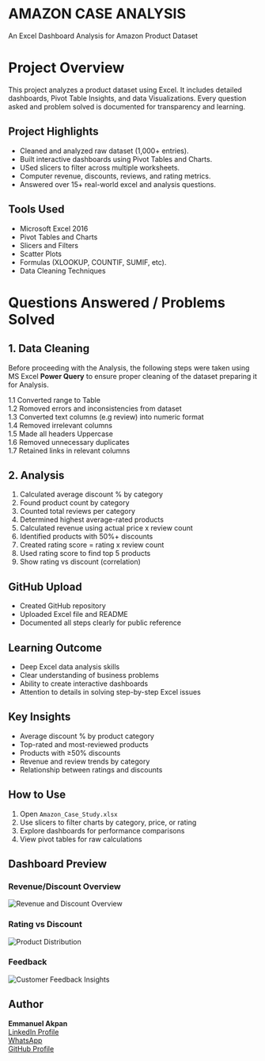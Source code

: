 # AMAZON CASE ANALYSIS
An Excel Dashboard Analysis for Amazon Product Dataset

# Project Overview

This project analyzes a product dataset using Excel. It includes detailed dashboards, Pivot Table Insights, and data Visualizations. Every question asked and problem solved is documented for transparency and learning.

## Project Highlights

- Cleaned and analyzed raw dataset (1,000+ entries).
- Built interactive dashboards using Pivot Tables and Charts.
- USed slicers to filter across multiple worksheets.
- Computer revenue, discounts, reviews, and rating metrics.
- Answered over 15+ real-world excel and analysis questions.
  
## Tools Used

- Microsoft Excel 2016
- Pivot Tables and Charts
- Slicers and Filters
- Scatter Plots
- Formulas (XLOOKUP, COUNTIF, SUMIF, etc).
- Data Cleaning Techniques

# Questions Answered / Problems Solved

  ## 1. Data Cleaning
Before proceeding with the Analysis, the following steps were taken using MS Excel **Power Query** to ensure proper cleaning of the dataset  preparing it for Analysis.

1.1 Converted range to Table <br>
1.2 Romoved errors and inconsistencies from dataset <br>
1.3 Converted text columns (e.g review) into numeric format <br>
1.4 Removed irrelevant columns <br>
1.5 Made all headers Uppercase <br>
1.6 Removed unnecessary duplicates <br>
1.7 Retained links in relevant columns <br>

## 2. Analysis
1. Calculated average discount % by category
2. Found product count by category
3. Counted total reviews per category
4. Determined highest average-rated products
5. Calculated revenue using actual price x review count
6. Identified products with 50%+ discounts
7. Created rating score = rating x review count
8. Used rating score to find top 5 products
9. Show rating vs discount (correlation)

## GitHub Upload
- Created GitHub repository
- Uploaded Excel file and README
- Documented all steps clearly for public reference

## Learning Outcome
- Deep Excel data analysis skills
- Clear understanding of business problems
- Ability to create interactive dashboards
- Attention to details in solving step-by-step Excel issues

## Key Insights
- Average discount % by product category
- Top-rated and most-reviewed products
- Products with ≥50% discounts
- Revenue and review trends by category
- Relationship between ratings and discounts

## How to Use

1. Open `Amazon_Case_Study.xlsx`
2. Use slicers to filter charts by category, price, or rating
3. Explore dashboards for performance comparisons
4. View pivot tables for raw calculations


## Dashboard Preview

### Revenue/Discount Overview
  
![Revenue and Discount Overview](https://github.com/user-attachments/assets/24725cc9-ef4c-4f15-add4-dc1a8e198b3a)


### Rating vs Discount

![Product Distribution](https://github.com/user-attachments/assets/17777bab-1c9a-41da-a988-32be777e1e26)


### Feedback

![Customer Feedback Insights](https://github.com/user-attachments/assets/cb1fc10b-1fa8-4095-844a-bf2c53d068a8)


## Author
**Emmanuel Akpan**  
[LinkedIn Profile](https://www.linkedin.com/in/emmanuel-akpan-meta)  
[WhatsApp](https://wa.me/2348130081897)  
[GitHub Profile](https://github.com/yourusername)


  
